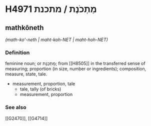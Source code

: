 # H4971 מַתְכֹנֶת / מתכנת

## mathkôneth

_(math-ko'-neth | maht-koh-NET | maht-hoh-NET)_

### Definition

feminine noun; or מַתְכֻנֶת; from [[H8505]] in the transferred sense of measuring; proportion (in size, number or ingredients); composition, measure, state, tale.

- measurement, proportion, tale
    - tale, tally (of bricks)
    - measurement, proportion
### See also

[[G2470]], [[G4714]]

